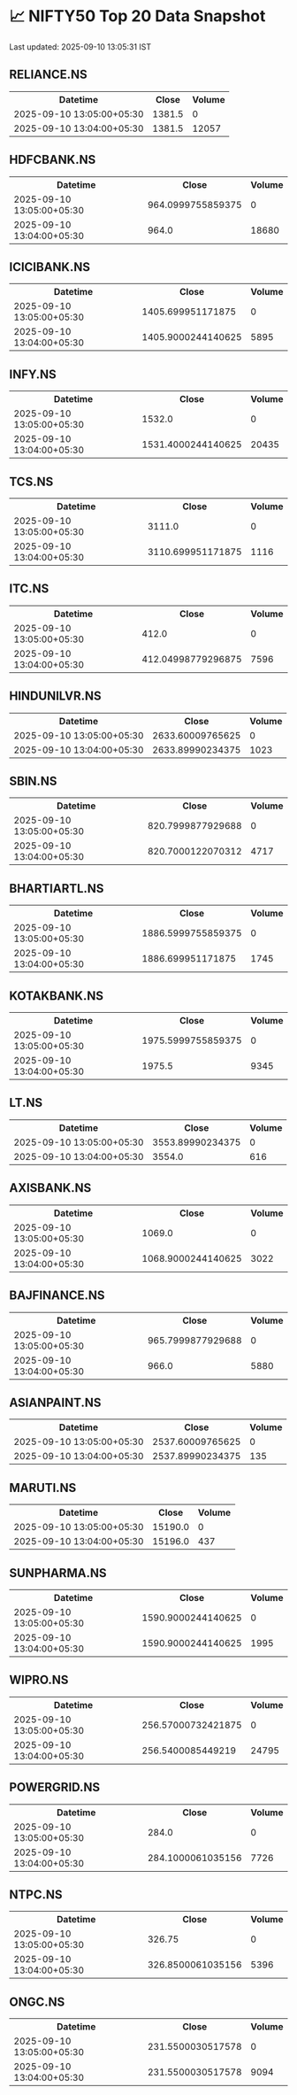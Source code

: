 # 📈 NIFTY50 Top 20 Data Snapshot

Last updated: 2025-09-10 13:05:31 IST

## RELIANCE.NS

<table>
  <tr><th>Datetime</th><th>Close</th><th>Volume</th></tr>
  <tr><td>2025-09-10 13:05:00+05:30</td><td>1381.5</td><td>0</td></tr>
  <tr><td>2025-09-10 13:04:00+05:30</td><td>1381.5</td><td>12057</td></tr>
</table>

## HDFCBANK.NS

<table>
  <tr><th>Datetime</th><th>Close</th><th>Volume</th></tr>
  <tr><td>2025-09-10 13:05:00+05:30</td><td>964.0999755859375</td><td>0</td></tr>
  <tr><td>2025-09-10 13:04:00+05:30</td><td>964.0</td><td>18680</td></tr>
</table>

## ICICIBANK.NS

<table>
  <tr><th>Datetime</th><th>Close</th><th>Volume</th></tr>
  <tr><td>2025-09-10 13:05:00+05:30</td><td>1405.699951171875</td><td>0</td></tr>
  <tr><td>2025-09-10 13:04:00+05:30</td><td>1405.9000244140625</td><td>5895</td></tr>
</table>

## INFY.NS

<table>
  <tr><th>Datetime</th><th>Close</th><th>Volume</th></tr>
  <tr><td>2025-09-10 13:05:00+05:30</td><td>1532.0</td><td>0</td></tr>
  <tr><td>2025-09-10 13:04:00+05:30</td><td>1531.4000244140625</td><td>20435</td></tr>
</table>

## TCS.NS

<table>
  <tr><th>Datetime</th><th>Close</th><th>Volume</th></tr>
  <tr><td>2025-09-10 13:05:00+05:30</td><td>3111.0</td><td>0</td></tr>
  <tr><td>2025-09-10 13:04:00+05:30</td><td>3110.699951171875</td><td>1116</td></tr>
</table>

## ITC.NS

<table>
  <tr><th>Datetime</th><th>Close</th><th>Volume</th></tr>
  <tr><td>2025-09-10 13:05:00+05:30</td><td>412.0</td><td>0</td></tr>
  <tr><td>2025-09-10 13:04:00+05:30</td><td>412.04998779296875</td><td>7596</td></tr>
</table>

## HINDUNILVR.NS

<table>
  <tr><th>Datetime</th><th>Close</th><th>Volume</th></tr>
  <tr><td>2025-09-10 13:05:00+05:30</td><td>2633.60009765625</td><td>0</td></tr>
  <tr><td>2025-09-10 13:04:00+05:30</td><td>2633.89990234375</td><td>1023</td></tr>
</table>

## SBIN.NS

<table>
  <tr><th>Datetime</th><th>Close</th><th>Volume</th></tr>
  <tr><td>2025-09-10 13:05:00+05:30</td><td>820.7999877929688</td><td>0</td></tr>
  <tr><td>2025-09-10 13:04:00+05:30</td><td>820.7000122070312</td><td>4717</td></tr>
</table>

## BHARTIARTL.NS

<table>
  <tr><th>Datetime</th><th>Close</th><th>Volume</th></tr>
  <tr><td>2025-09-10 13:05:00+05:30</td><td>1886.5999755859375</td><td>0</td></tr>
  <tr><td>2025-09-10 13:04:00+05:30</td><td>1886.699951171875</td><td>1745</td></tr>
</table>

## KOTAKBANK.NS

<table>
  <tr><th>Datetime</th><th>Close</th><th>Volume</th></tr>
  <tr><td>2025-09-10 13:05:00+05:30</td><td>1975.5999755859375</td><td>0</td></tr>
  <tr><td>2025-09-10 13:04:00+05:30</td><td>1975.5</td><td>9345</td></tr>
</table>

## LT.NS

<table>
  <tr><th>Datetime</th><th>Close</th><th>Volume</th></tr>
  <tr><td>2025-09-10 13:05:00+05:30</td><td>3553.89990234375</td><td>0</td></tr>
  <tr><td>2025-09-10 13:04:00+05:30</td><td>3554.0</td><td>616</td></tr>
</table>

## AXISBANK.NS

<table>
  <tr><th>Datetime</th><th>Close</th><th>Volume</th></tr>
  <tr><td>2025-09-10 13:05:00+05:30</td><td>1069.0</td><td>0</td></tr>
  <tr><td>2025-09-10 13:04:00+05:30</td><td>1068.9000244140625</td><td>3022</td></tr>
</table>

## BAJFINANCE.NS

<table>
  <tr><th>Datetime</th><th>Close</th><th>Volume</th></tr>
  <tr><td>2025-09-10 13:05:00+05:30</td><td>965.7999877929688</td><td>0</td></tr>
  <tr><td>2025-09-10 13:04:00+05:30</td><td>966.0</td><td>5880</td></tr>
</table>

## ASIANPAINT.NS

<table>
  <tr><th>Datetime</th><th>Close</th><th>Volume</th></tr>
  <tr><td>2025-09-10 13:05:00+05:30</td><td>2537.60009765625</td><td>0</td></tr>
  <tr><td>2025-09-10 13:04:00+05:30</td><td>2537.89990234375</td><td>135</td></tr>
</table>

## MARUTI.NS

<table>
  <tr><th>Datetime</th><th>Close</th><th>Volume</th></tr>
  <tr><td>2025-09-10 13:05:00+05:30</td><td>15190.0</td><td>0</td></tr>
  <tr><td>2025-09-10 13:04:00+05:30</td><td>15196.0</td><td>437</td></tr>
</table>

## SUNPHARMA.NS

<table>
  <tr><th>Datetime</th><th>Close</th><th>Volume</th></tr>
  <tr><td>2025-09-10 13:05:00+05:30</td><td>1590.9000244140625</td><td>0</td></tr>
  <tr><td>2025-09-10 13:04:00+05:30</td><td>1590.9000244140625</td><td>1995</td></tr>
</table>

## WIPRO.NS

<table>
  <tr><th>Datetime</th><th>Close</th><th>Volume</th></tr>
  <tr><td>2025-09-10 13:05:00+05:30</td><td>256.57000732421875</td><td>0</td></tr>
  <tr><td>2025-09-10 13:04:00+05:30</td><td>256.5400085449219</td><td>24795</td></tr>
</table>

## POWERGRID.NS

<table>
  <tr><th>Datetime</th><th>Close</th><th>Volume</th></tr>
  <tr><td>2025-09-10 13:05:00+05:30</td><td>284.0</td><td>0</td></tr>
  <tr><td>2025-09-10 13:04:00+05:30</td><td>284.1000061035156</td><td>7726</td></tr>
</table>

## NTPC.NS

<table>
  <tr><th>Datetime</th><th>Close</th><th>Volume</th></tr>
  <tr><td>2025-09-10 13:05:00+05:30</td><td>326.75</td><td>0</td></tr>
  <tr><td>2025-09-10 13:04:00+05:30</td><td>326.8500061035156</td><td>5396</td></tr>
</table>

## ONGC.NS

<table>
  <tr><th>Datetime</th><th>Close</th><th>Volume</th></tr>
  <tr><td>2025-09-10 13:05:00+05:30</td><td>231.5500030517578</td><td>0</td></tr>
  <tr><td>2025-09-10 13:04:00+05:30</td><td>231.5500030517578</td><td>9094</td></tr>
</table>

